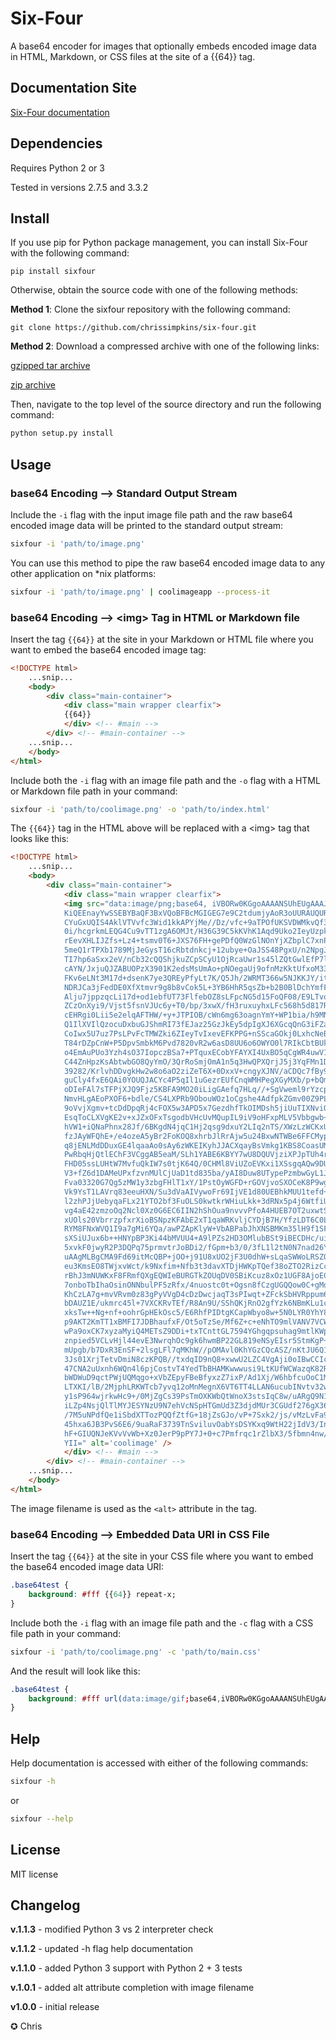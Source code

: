 Six-Four
========

A base64 encoder for images that optionally embeds encoded image data in HTML, Markdown, or CSS files at the site of a {{64}} tag.

## Documentation Site
[Six-Four documentation](http://chrissimpkins.github.io/six-four)

## Dependencies
Requires Python 2 or 3

Tested in versions 2.7.5 and 3.3.2

## Install

If you use pip for Python package management, you can install Six-Four with the following command:
```
pip install sixfour
```
Otherwise, obtain the source code with one of the following methods:

**Method 1**: Clone the sixfour repository with the following command:
```
git clone https://github.com/chrissimpkins/six-four.git
```
**Method 2**: Download a compressed archive with one of the following links:

[gzipped tar archive](https://github.com/chrissimpkins/six-four/tarball/master)

[zip archive](https://github.com/chrissimpkins/six-four/zipball/master)

Then, navigate to the top level of the source directory and run the following command:
``` python
python setup.py install
```

## Usage
### base64 Encoding --> Standard Output Stream
Include the `-i` flag with the input image file path and the raw base64 encoded image data will be printed to the standard output stream:
``` bash
sixfour -i 'path/to/image.png'
```
You can use this method to pipe the raw base64 encoded image data to any other application on *nix platforms:
``` bash
sixfour -i 'path/to/image.png' | coolimageapp --process-it
```

### base64 Encoding --> &lt;img&gt; Tag in HTML or Markdown file
Insert the tag `{{64}}` at the site in your Markdown or HTML file where you want to embed the base64 encoded image tag:

``` html
<!DOCTYPE html>
    ...snip...
    <body>
        <div class="main-container">
            <div class="main wrapper clearfix">
			{{64}}
            </div> <!-- #main -->
        </div> <!-- #main-container -->
    ...snip...
    </body>
</html>
```

Include both the `-i` flag with an image file path and the `-o` flag with a HTML or Markdown file path in your command:
``` bash
sixfour -i 'path/to/coolimage.png' -o 'path/to/index.html'
```
The `{{64}}` tag in the HTML above will be replaced with a &lt;img&gt; tag that looks like this:
``` html
<!DOCTYPE html>
    ...snip...
    <body>
        <div class="main-container">
            <div class="main wrapper clearfix">
			<img src="data:image/png;base64, iVBORw0KGgoAAAANSUhEUgAAAJYAAAAdCAQAAADif11yAAAMs0lEQVR4XuXVeXRUZZ7G8e/73ltb
			KiQEEnayYwSSEBYBaQF3BxVQoBFBcMGIGEG7e9C2tdumjyAoR3oUURAUQURAwKUH2nYJCOg0QpBF
			CYuGxUQIS4AklVTVvfc3Wid1kkAPYjMe//Dz/vfc+9aTPOfUKSVDWMkvQf3/OZRV9khpaT6P7YzH
			0i/hcgrkmLEQG4Cu9vTT1zgA6OMJt/H36G39C5kKVhK1Aqd9Uko2IeyUzpk9cdY6mf1S0nEA8F0/
			rEevXHLIJZfs+Lz4+tsmv0T6+JXS76FH+gePDfQ0WzGlNOnYjXZbplC7xnPX7CN3CFGYniGsJEyE
			5meQ1rTPXb1789MjJeGysT16cRbtdnkcj+12ubye+OaJSS48PgxU/n2NpgJapOODn3Gstvnl8yvm
			TI7hp6aSxx2eV/nCb32cQQShjkuZCpSCyU1OjRcaUwr1s45lZQtGwlEfP7lQjqATar38MIXsTw+n
			cAYN/JxjuQJZABUOPzX3901K2edsMsUmAo+pNOegaUj9ofnMzKktUfxoM33T0qcnLzf+VT4lZa1J
			FKv6eLNt3M17d+dsenK7ye3QREyPfyLt7K/Q5Jh/2WRMT366w5NJKKJY/itvJxt3YpdunEWbXhLF
			NDRJCa3jFedDE0XfXtmvr9g8b8vCok5L+3YB6HhR5qsZb+b2B0BlDchYmfF8tzYAw42MBzJXdRiN
			Alju7jppzqcLi17d+od1ebfUT73FlfebOZ8sLFpcNG5d15FoQF08/E9LTvoNqmPmLslckzUGBR37
			ZCzOnXyi9/Vjst5fsnVJUc6y+T0/bp/3xwX/fH3ruxuyhxLFc568h5d817Rg66Nruw2LNqEvGd2p
			cEHRgi0Lii5e2elqAFTHW/+y+JTPIOB/cWn6mg63oagnYmY+WP1bia/h9MNWQQAl/DCpO/0v7XA8
			Q1IlXVIlQzocuDxbuGJShmRI73fEJaz25GzJkEy5dpIgXJ6XGcqQnG3iFZa5c+ZmSJqkRm5nhrPH
			CoIwx5U7uz7PsLPvFcTMWZki6ZIeyTvIxevEFKPPG+nSScaGOkj0LxhcNeBYWuStDMkI5PQXBOFZ
			T84rDZpCnW+P5DpvSmbkM6Pvd7820vR2w6asD8UU6o6OWYO0l7RIkCbtBUkslphxPbxhpPHps1ni
			o4EmAuPUo3Yzh4sO37IopczBSa7+PTquxECobYFAYXI4UxBO5qCgWR4uwV1CGGaPqcm3iZMRGy7b
			C44ZnHpzKsAbtwbGO8QyYmO/3QrRoSmjOmA1n5q3HwQPXQrjJ5j3YqFMn1DDP1ytdwx7LeWYoNnq
			39282/KrlvhDDvgkHw2w8o6aO2ziZeT6X+0DxxV+cngyXJNV/aCDQc7fBy9qVusgvtB4DKykKV0O
			guCly4fxE6QAi0YOUQJACYc4P5qIl1uGezrEUfCnqWMHPegXGyMXb/p+bQmhlFktYG9bpwk4WLn4
			oDIeFAl7sTFPjXJQ9Fjz5KBFA9MO20iLigGAefq7HLq//+SgVweml9rYzcpugMLN3Z8zAdeJMXd/
			NmvHLgAEoPXOF6+bdle/CS4LXPRb9ObouWOz1oCgshe4AdfpkZGmv00Z9PLg1HIbp3XFDaAvd2KE
			9oVvjXgmv+tcDdDpqRj4cFOX5w3APD5x7GezdhfTkOIMDsh5jiUuTIXNviOEO66VwwbBI1h6vyoD
			EsqToCLXVgKE2v+xJZxOFxTsgodbVHcUvMQupIL9iV9oHFxpMLV5Vbbgwb+IExxovkMj6FSAfYcF
			hVW1+iQNaPhnx28Jf/6BKgdN4jqC1Hj2qsg9dxuY2LIq2nTS/XWzLzWCKxUigxC3klMES97UtkA7
			fzJAyWFQhE+/e4ozeA5yBr2FoKOQ8xhrbJlRrAjw5u24BxwNTWBe6FFCMypjS8F270sG1VVwoQk3
			q8jENLMdDDuxGE4lqaaAo0sAy6zWKEIKyhJJACXqayBsVmkg1KBS8CoasUMAhiW1AKctQEUiTE9T
			PwRbqHjQtlEChF3VCggAB5eaM/SLh1YABE6KBYY7wU8DQUVjziXPJpTUh4r4kpy/4NginMdYhP3z
			FHD05ssLUHtW7MvfuQkIW7s0tjK64Q/0CHMl8ViUZoEVKxi1XSsgqAQw9DU9iSUnJSuM4AVqFYBW
			V3+fZ6d1DAMeUPxfzvnMUlCjUaD1td835ba/yAI8Duw8UTypePzmbwGyL1JuAFtxTu/tfCw/KUCd
			Fva03320G7Qg5zMW1y3zbgFHlT1xY/1PstOyWGFD+rGOVjvoSXOCeK8P9wglg/ebi78hQhHkzWkj
			Vk9YsT1LAVrq83eeuHXN/Su3dVaAIVywoFr69IjVE1d80UEBhkMUU1tefd+OmbbivFz6SfgAdexT
			l2zhPJjUebyqaFLx21YTO2bf3FuOLS0kwtkrWHiuLkk+3dRNx5p4j6WtfiUvhFuBr3RQiDo2q/2u
			vg4aE42zmzoOq2Ncl0Xz0G6EC6IIN2hShOua9nvvvPfoA4HUEB7OT2uxwtSxnHIHwBaM8xoL3l57
			xUOls20VbrrzpfxrXioBSNpzKFAbE2xT1qaWRKvljCYDjB7H/YfzLDT6C0LUUfQM1m6rDgBStbN8
			RYM8FNxWVQ1I9a7gMi6YQa/awPZApKlyW+VbABPabJhXNSBMKm35lH9f1SF7s5GnPNYPj4UUzuvf
			sXSiUJux6b++HNYpBP3Ki44bMVUU4+A9lPZs2HD3OMlubBSt9iBECDHc/uiQuYQBIYwTzX2MfPyW
			5xvkF0jwyR2P3DQPq75prmvtrJoBDi2/fGpm+b3/0/3fL1l2tN0N7nad26Y+9UJnm7Np6rmw1j2c
			uAAgMLBgCMA9Fd69itMcQBP+jOO+j91U8xUO2jF3U0dhW+sLqaSWWoLRSZQobKdxfuGs8EeFVDVs
			eu3KmsEO8TWjxvWct/k9Nxfim+Nfb3t3davXTDjHWKpTQef38oZTO2RizCcgHB2BAYjnkOYI23DR
			rBhJ3mNUWKxF8FRmfQXgEQWIeBURGTkZOUqDV0SBiKcuz8xOz1UGF8AjoECaKCLScyNNuvZW0ULq
			7onboTbIhaOsinONNbulPF5zRfx/4nuostc0t+Ogsn8fCzgUGQQow0C+gMdKfV8LRwDKbzwO4K2Q
			KhCzLA7g+mvVRvm0z83gPyVVgD4cDzDwcjaqT3sPIwqt+ZFckSbHVRppum6A/q7puhHEmj0cFAkB
			bDAUZ1E/ukmrc45l+7VXCKRvTEf/R8An9U/SShQKjRnO2gfYzk6NBmKLu1cC/LXMuwfCqmYUMTRx
			xksTw++Ng+nf+oohrGpHEkOsc5/E6RhfPIDtgKCapWbyo8w+5N0LYR0YhY8mjJdYw++JIxgq1ziU
			p9AKT2KmTT1xBMFI7JDBhaufxF/Ot5oTzSe/Mf6Z+c+eNhTO9mlVANV7VCWAOppSBtitdioAPPuJ
			wPa9oxCK7xyzaMyiQ4METsZ9DDi+txTCnttGL7594YGhgqpsuhag9mtlKWpi/nv+Vfd36AaA4iyi
			znpied5VCLvHjl44evE3NwrqhOc9gk6hwmBP22GL819eNSyEIsr5StmKgP+dV64uSO36/zbWXZWe
			mUpgb/b7DxR3EnSF+2lsgLFl7qMKhW//pOMAvl0KhYGzCQcASZ/nKtJU6Q1DNgyu0RrXjFVfRfJX
			3Js01XrjTetvDmiN8czKPQB//txdqID9nQ8+xwwU2LZC4VgAji0oIBwCCIcjT7QdBuTiua7tmkpj
			47CNA2uUxnh6WQn4l6pjCostvT4YedTbBHAMKwwwusi9LtKUfWCWazqK82RTz1FnjQVFc/0Frr2m
			bWDWuD9qctPWjUQMqgo+xVbZEpyFBeBfyxzZ7ixP/Ad1Xj/W6hbfcuOoC1M8B2IeefApIhZXJI3w
			LTXKI/lB/2MjphLRKWTcb7yvq12oMnMegnX6VT6TT4LLAN6ucubINvtv32wApHSVfMyO2nkJJQAL
			y1sP964wjrkwHc9+/0MjZgCs39PsTmOXKWbQtWnoX3stsIqC8w/uARgQ9N1nfGh831Sq5yM0pqjj
			iLZp4NsjQlTlMYJESYNzU9N7ehVcNSpHTGmUd3Z3djdMUr3CGUdf276gX36fguZn5+O+y+9JFNUw
			/7M5uNPdfQe1iSbdXTTozPQQfZtfG+18jZsGJo/vP+7Sxk2/js/vMzLvFa9EPqtx09DOd/cd0lo4
			45hxa6JB3PvS6E6/9uaRaF3739TnSviluvOabYsDSYKxq9WtH22jIdV3/InpdiwS+0Hf4TNPUkcz
			hF+GIUQNJeKVvVvWb+Xz0JerP9pPY7J+0+c7Pmfrqc1rZlbX3/5fbmn4nw/pQsUAAAAASUVORK5C
			YII=" alt='coolimage' />
            </div> <!-- #main -->
        </div> <!-- #main-container -->
    ...snip...
    </body>
</html>
```
The image filename is used as the `<alt>` attribute in the tag.

### base64 Encoding --> Embedded Data URI in CSS File
Insert the tag `{{64}}` at the site in your CSS file where you want to embed the base64 encoded image data URI:
``` css
.base64test {
	background: #fff {{64}} repeat-x;
}
```
Include both the `-i` flag with an image file path and the `-c` flag with a CSS file path in your command:
``` bash
sixfour -i 'path/to/coolimage.png' -c 'path/to/main.css'
```
And the result will look like this:
``` css
.base64test {
	background: #fff url(data:image/gif;base64,iVBORw0KGgoAAAANSUhEUgAAABkAAAAZCAIAAABLixI0AAAAOElEQVQ4y2N4Qz3AAMSfP73DJCEIPxuNZBh112Bz14cPEISPjdVdg9Ws0fAaDa8hHF6j5dcQcxcA3DHODs/IAR8AAAAASUVORK5CYII=) repeat-x;
}
```

## Help
Help documentation is accessed with either of the following commands:
``` bash
sixfour -h
```
or
``` bash
sixfour --help
```

## License
MIT license

## Changelog

**v.1.1.3** - modified Python 3 vs 2 interpreter check

**v.1.1.2** - updated -h flag help documentation

**v.1.1.0** - added Python 3 support with Python 2 + 3 tests

**v.1.0.1** - added alt attribute completion with image filename

**v1.0.0** - initial release

✪ Chris
